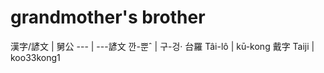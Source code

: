 # grandmother's brother

漢字/諺文 | 舅公
--- | ---諺文 깐-뿐ˆ | 구-겅·
台羅 Tâi-lô | kū-kong
戴字 Taiji | koo33kong1
